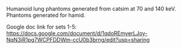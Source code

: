 Humanoid lung phantoms generated from catsim at 70 and 140 keV. Phantoms generated for hamid.

Google doc link for sets 1-5: https://docs.google.com/document/d/1qdoREmyerLJoy-NqN3iR1pg7WCPFDDWm-ccU0b3brng/edit?usp=sharing
